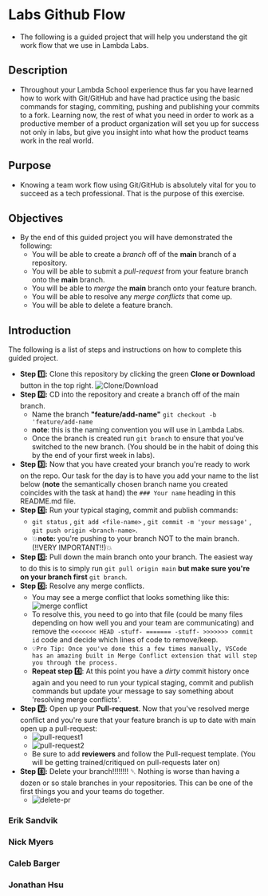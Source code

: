 # Labs Github Flow

- The following is a guided project that will help you understand the git work
  flow that we use in Lambda Labs.

## Description

- Throughout your Lambda School experience thus far you have learned how to
  work with Git/GitHub and have had practice using the basic commands for
  staging, commiting, pushing and publishing your commits to a fork. Learning
  now, the rest of what you need in order to work as a productive member of a
  product organization will set you up for success not only in labs, but give
  you insight into what how the product teams work in the real world.

## Purpose

- Knowing a team work flow using Git/GitHub is absolutely vital for you to
  succeed as a tech professional. That is the purpose of this exercise.

## Objectives

- By the end of this guided project you will have demonstrated the following:
  - You will be able to create a _branch_ off of the **main** branch of a
    repository.
  - You will be able to submit a _pull-request_ from your feature branch onto
    the **main** branch.
  - You will be able to _merge_ the **main** branch onto your feature branch.
  - You will be able to resolve any _merge conflicts_ that come up.
  - You will be able to delete a feature branch.

## Introduction

The following is a list of steps and instructions on how to complete this guided
project.

- **Step 1️⃣:** Clone this repository by clicking the green **Clone or
  Download** button in the top right.
  ![Clone/Download](https://tk-assets.lambdaschool.com/054e5ad4-75cd-4b98-b929-7bf453bc8263_ScreenShot2020-04-13at7.31.05AM.png)
- **Step 2️⃣:** CD into the repository and create a branch off of the main
  branch.
  - Name the branch **"feature/add-name"** `git checkout -b 'feature/add-name`
  - **note**: this is the naming convention you will use in Lambda Labs.
  - Once the branch is created run `git branch` to ensure that you've switched
    to the new branch. (You should be in the habit of doing this by the end of
    your first week in labs).
- **Step 3️⃣:** Now that you have created your branch you're ready to work on
  the repo. Our task for the day is to have you add your name to the list below
  (**note** the semantically chosen branch name you created coincides with the
  task at hand) the `### Your name` heading in this README.md file.
- **Step 4️⃣:** Run your typical staging, commit and publish commands:
  - `git status` , `git add <file-name>` , `git commit -m 'your message'` ,
    `git push origin <branch-name>`.
  - 💥**note:** you're pushing to your branch NOT to the main branch. (!!VERY
    IMPORTANT!!)💥
- **Step 5️⃣:** Pull down the main branch onto your branch. The easiest way to
  do this is to simply run `git pull origin main` **but make sure you're on
  your branch first** `git branch`.
- **Step 6️⃣:** Resolve any merge conflicts.
  - You may see a merge conflict that looks something like this:
    ![merge conflict](https://tk-assets.lambdaschool.com/dd45683f-788d-4bd9-832e-ed901151615f_ScreenShot2020-04-13at8.38.36AM.png)
  - To resolve this, you need to go into that file (could be many files
    depending on how well you and your team are communicating) and remove the
    `<<<<<<< HEAD -stuff- ======= -stuff- >>>>>>> commit id` code and decide
    which lines of code to remove/keep.
  - `💡Pro Tip: Once you've done this a few times manually, VSCode has an amazing built in Merge Conflict extension that will step you through the process.`
  - **Repeat step 4️⃣**: At this point you have a _dirty_ commit history once
    again and you need to run your typical staging, commit and publish
    commands but update your message to say something about 'resolving merge
    conflicts'.
- **Step 7️⃣:** Open up your **Pull-request**. Now that you've resolved merge
  conflict and you're sure that your feature branch is up to date with main
  open up a pull-request:
  - ![pull-request1](https://tk-assets.lambdaschool.com/f7b3593f-00ab-4de6-a988-6afac8b49b25_ScreenShot2020-04-13at9.19.33AM.png)
  - ![pull-request2](https://tk-assets.lambdaschool.com/476e30e8-031a-43dd-9a75-bfec86b9b301_ScreenShot2020-04-13at9.19.49AM.png)
  - Be sure to add **reviewers** and follow the Pull-request template. (You
    will be getting trained/critiqued on pull-requests later on)
- **Step 8️⃣:** Delete your branch!!!!!!!! ␡ Nothing is worse than having a
  dozen or so stale branches in your repositories. This can be one of the first
  things you and your teams do together.
  - ![delete-pr](https://tk-assets.lambdaschool.com/b3f929ad-a295-4b70-81c3-3e28890188d5_ScreenShot2020-04-13at9.25.26AM.png)

### Erik Sandvik

### Nick Myers

### Caleb Barger

### Jonathan Hsu
